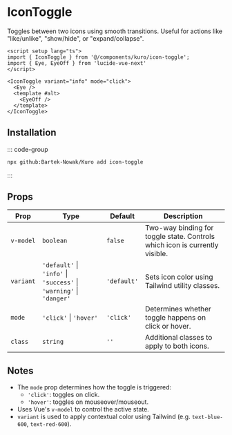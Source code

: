 # IconToggle

Toggles between two icons using smooth transitions. Useful for actions like "like/unlike", "show/hide", or "expand/collapse".

```vue
<script setup lang="ts">
import { IconToggle } from '@/components/kuro/icon-toggle';
import { Eye, EyeOff } from 'lucide-vue-next'
</script>

<IconToggle variant="info" mode="click">
  <Eye />
  <template #alt>
    <EyeOff />
  </template>
</IconToggle>
```

## Installation

::: code-group
```bash
npx github:Bartek-Nowak/Kuro add icon-toggle
```
:::

## Props

| Prop      | Type                                                                 | Default     | Description                                                                  |
|-----------|----------------------------------------------------------------------|-------------|------------------------------------------------------------------------------|
| `v-model` | `boolean`                                                            | `false`     | Two-way binding for toggle state. Controls which icon is currently visible. |
| `variant` | `'default'` \| `'info'` \| `'success'` \| `'warning'` \| `'danger'` | `'default'` | Sets icon color using Tailwind utility classes.                             |
| `mode`    | `'click'` \| `'hover'`                                               | `'click'`   | Determines whether toggle happens on click or hover.                        |
| `class`   | `string`                                                             | `''`        | Additional classes to apply to both icons.                                  |

## Notes

- The `mode` prop determines how the toggle is triggered:
  - `'click'`: toggles on click.
  - `'hover'`: toggles on mouseover/mouseout.
- Uses Vue's `v-model` to control the active state.
- `variant` is used to apply contextual color using Tailwind (e.g. `text-blue-600`, `text-red-600`).
